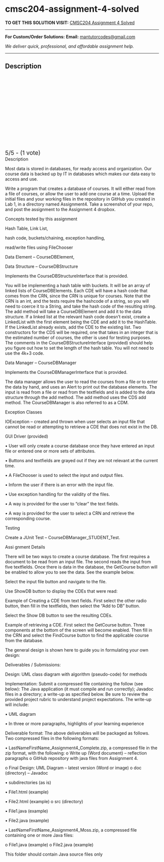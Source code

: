 # cmsc204-assignment-4-solved
**TO GET THIS SOLUTION VISIT:** [CMSC204 Assignment 4 Solved](https://mantutor.com/product/cmsc204-solved-9/)


---

**For Custom/Order Solutions:** **Email:** mantutorcodes@gmail.com  

*We deliver quick, professional, and affordable assignment help.*

---

<h2>Description</h2>



<div class="kk-star-ratings kksr-auto kksr-align-center kksr-valign-top" data-payload="{&quot;align&quot;:&quot;center&quot;,&quot;id&quot;:&quot;113917&quot;,&quot;slug&quot;:&quot;default&quot;,&quot;valign&quot;:&quot;top&quot;,&quot;ignore&quot;:&quot;&quot;,&quot;reference&quot;:&quot;auto&quot;,&quot;class&quot;:&quot;&quot;,&quot;count&quot;:&quot;1&quot;,&quot;legendonly&quot;:&quot;&quot;,&quot;readonly&quot;:&quot;&quot;,&quot;score&quot;:&quot;5&quot;,&quot;starsonly&quot;:&quot;&quot;,&quot;best&quot;:&quot;5&quot;,&quot;gap&quot;:&quot;4&quot;,&quot;greet&quot;:&quot;Rate this product&quot;,&quot;legend&quot;:&quot;5\/5 - (1 vote)&quot;,&quot;size&quot;:&quot;24&quot;,&quot;title&quot;:&quot;CMSC204  Assignment 4 Solved&quot;,&quot;width&quot;:&quot;138&quot;,&quot;_legend&quot;:&quot;{score}\/{best} - ({count} {votes})&quot;,&quot;font_factor&quot;:&quot;1.25&quot;}">

<div class="kksr-stars">

<div class="kksr-stars-inactive">
            <div class="kksr-star" data-star="1" style="padding-right: 4px">


<div class="kksr-icon" style="width: 24px; height: 24px;"></div>
        </div>
            <div class="kksr-star" data-star="2" style="padding-right: 4px">


<div class="kksr-icon" style="width: 24px; height: 24px;"></div>
        </div>
            <div class="kksr-star" data-star="3" style="padding-right: 4px">


<div class="kksr-icon" style="width: 24px; height: 24px;"></div>
        </div>
            <div class="kksr-star" data-star="4" style="padding-right: 4px">


<div class="kksr-icon" style="width: 24px; height: 24px;"></div>
        </div>
            <div class="kksr-star" data-star="5" style="padding-right: 4px">


<div class="kksr-icon" style="width: 24px; height: 24px;"></div>
        </div>
    </div>

<div class="kksr-stars-active" style="width: 138px;">
            <div class="kksr-star" style="padding-right: 4px">


<div class="kksr-icon" style="width: 24px; height: 24px;"></div>
        </div>
            <div class="kksr-star" style="padding-right: 4px">


<div class="kksr-icon" style="width: 24px; height: 24px;"></div>
        </div>
            <div class="kksr-star" style="padding-right: 4px">


<div class="kksr-icon" style="width: 24px; height: 24px;"></div>
        </div>
            <div class="kksr-star" style="padding-right: 4px">


<div class="kksr-icon" style="width: 24px; height: 24px;"></div>
        </div>
            <div class="kksr-star" style="padding-right: 4px">


<div class="kksr-icon" style="width: 24px; height: 24px;"></div>
        </div>
    </div>
</div>


<div class="kksr-legend" style="font-size: 19.2px;">
            5/5 - (1 vote)    </div>
    </div>
Description

Most data is stored in databases, for ready access and organization. Our course data is backed up by IT in databases which makes our data easy to access and use.

Write a program that creates a database of courses. It will either read from a file of courses, or allow the user to add one course at a time. Upload the initial files and your working files in the repository in GitHub you created in Lab 1, in a directory named Assignment4. Take a screenshot of your repo, and post the assignment to the Assignment 4 dropbox.

Concepts tested by this assignment

Hash Table, Link List,

hash code, buckets/chaining, exception handling,

read/write files using FileChooser

Data Element – CourseDBElement,

Data Structure – CourseDBStructure

Implements the CourseDBStructureInterface that is provided.

You will be implementing a hash table with buckets. It will be an array of linked lists of CourseDBElements. Each CDE will have a hash code that comes from the CRN, since the CRN is unique for courses. Note that the CRN is an int, and the tests require the hashcode of a string, so you will need to coerce it to a String, and take the hash code of the resulting string. The add method will take a CourseDBElement and add it to the data structure. If a linked list at the relevant hash code doesn’t exist, create a LinkedList with the first element being the CDE and add it to the HashTable. If the LinkedList already exists, add the CDE to the existing list. Two constructors for the CDS will be required, one that takes in an integer that is the estimated number of courses, the other is used for testing purposes. The comments in the CourseDBStructureInterface (provided) should help you figure out how to set the length of the hash table. You will not need to use the 4k+3 code.

Data Manager – CourseDBManager

Implements the CourseDBManagerInterface that is provided.

The data manager allows the user to read the courses from a file or to enter the data by hand, and uses an Alert to print out the database elements. The input is read from a file or read from the textfields and is added to the data structure through the add method. The add method uses the CDS add method. The CourseDBManager is also referred to as a CDM.

Exception Classes

IOException – created and thrown when user selects an input file that cannot be read or attempting to retrieve a CDE that does not exist in the DB.

GUI Driver (provided)

• User will only create a course database once they have entered an input file or entered one or more sets of attributes.

• Buttons and textfields are grayed out if they are not relevant at the current time.

• A FileChooser is used to select the input and output files.

• Inform the user if there is an error with the input file.

• Use exception handling for the validity of the files.

• A way is provided for the user to “clear” the text fields.

• A way is provided for the user to select a CRN and retrieve the corresponding course.

Testing

Create a JUnit Test – CourseDBManager_STUDENT_Test.

Assi gnment Details

There will be two ways to create a course database. The first requires a document to be read from an input file. The second reads the input from five textfields. Once there is data in the database, the GetCourse button will be enabled to allow you to see the data. See the example below.

Select the input file button and navigate to the file.

Use ShowDB button to display the CDEs that were read:

Example of Creating a CDE from text fields. First select the other radio button, then fill in the textfields, then select the “Add to DB” button.

Select the Show DB button to see the resulting CDEs.

Example of retrieving a CDE. First select the GetCourse button. Three components at the bottom of the screen will become enabled. Then fill in the CRN and select the FindCourse button to find the applicable course from the database.

The general design is shown here to guide you in formulating your own design:

Deliverables / Submissions:

Design: UML class diagram with algorithm (pseudo-code) for methods

Implementation: Submit a compressed file containing the follow (see below): The Java application (it must compile and run correctly); Javadoc files in a directory; a write-up as specified below. Be sure to review the provided project rubric to understand project expectations. The write-up will include:

• UML diagram

• In three or more paragraphs, highlights of your learning experience

Deliverable format: The above deliverables will be packaged as follows. Two compressed files in the following formats:

• LastNameFirstName_Assignment4_Complete.zip, a compressed file in the zip format, with the following: o Write up (Word document) – reflection paragraphs o GitHub repository with java files from Assignment 4.

o Final Design: UML Diagram – latest version (Word or image) o doc (directory) – Javadoc

• subdirectories (as is)

• File1.html (example)

• File2.html (example) o src (directory)

• File1.java (example)

• File2.java (example)

• LastNameFirstName_Assignment4_Moss.zip, a compressed file containing one or more Java files:

o File1.java (example) o File2.java (example)

This folder should contain Java source files only
